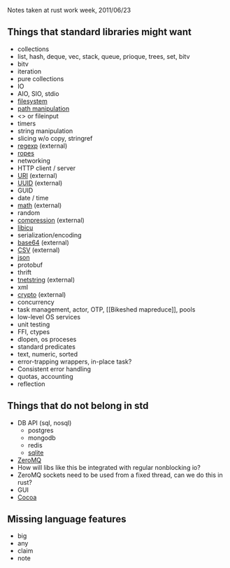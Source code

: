 Notes taken at rust work week, 2011/06/23

## Things that standard libraries might want

* collections
 * list, hash, deque, vec, stack, queue, prioque, trees, set, bitv
 * bitv
 * iteration
 * pure collections
* IO
 * AIO, SIO, stdio
 * [filesystem](https://github.com/mozilla/rust/blob/master/src/libcore/os.rs)
 * [path manipulation](https://github.com/mozilla/rust/blob/master/src/libcore/path.rs)
 * <> or fileinput
 * timers
* string manipulation
 * slicing w/o copy, stringref
 * [regexp](https://github.com/elly/rustpcre) (external)
 * [ropes](https://github.com/mozilla/rust/blob/master/src/libstd/rope.rs)
* networking
 * HTTP client / server
 * [URI](https://github.com/erickt/rust-uri) (external)
 * [UUID](https://github.com/erickt/rust-uuid) (external)
 * GUID
* date / time
* [math](https://github.com/z0w0/rusty-math) (external)
* random
* [compression](https://github.com/elly/rustzlib) (external)
* [libicu](https://github.com/mozilla/rust/blob/master/src/libstd/unicode.rs)
* serialization/encoding
 * [base64](https://github.com/erickt/mre/blob/master/base64.rs) (external)
 * [CSV](https://github.com/grahame/rust-csv) (external)
 * [json](https://github.com/mozilla/rust/blob/master/src/libstd/json.rs)
 * protobuf
 * thrift
 * [tnetstring](https://github.com/erickt/rust-tnetstring) (external)
 * xml
* [crypto](https://github.com/elly/rustcrypto) (external)
* concurrency
 * task management, actor, OTP, [[Bikeshed mapreduce]], pools
* low-level OS services
* unit testing
* FFI, ctypes
* dlopen, os proceses
* standard predicates
 * text, numeric, sorted
* error-trapping wrappers, in-place task?
 * Consistent error handling
* quotas, accounting
* reflection

## Things that do not belong in std
* DB API (sql, nosql)
  * postgres
  * mongodb
  * redis
  * [sqlite](https://github.com/linuxfood/rustsqlite)
* [ZeroMQ](https://github.com/erickt/rust-zmq)
 * How will libs like this be integrated with regular nonblocking io?
 * ZeroMQ sockets need to be used from a fixed thread, can we do this in rust?
* GUI
 * [Cocoa](https://github.com/pcwalton/rust-cocoa)

## Missing language features
* big
* any
* claim
* note

